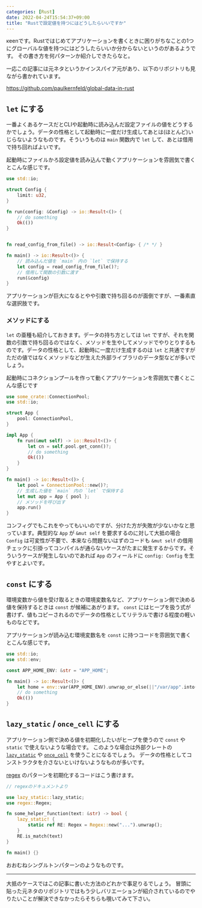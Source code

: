 ```yaml
---
categories: [Rust]
date: 2022-04-24T15:54:37+09:00
title: "Rustで設定値を持つにはどうしたらいいですか"
---
```

κeenです。Rustではじめてアプリケーションを書くときに困りがちなことの1つにグローバルな値を持つにはどうしたらいいか分からないというのがあるようです。
その書き方を何パターンか紹介しできたらなと。

一応この記事には元ネタというかインスパイア元があり、以下のリポジトリも見ながら書かれています。

https://github.com/paulkernfeld/global-data-in-rust

<!--more-->


## `let` にする

一番よくあるケースだとCLIや起動時に読み込んだ設定ファイルの値をどうするかでしょう。データの性格として起動時に一度だけ生成してあとは(ほとんど)いじらないようなものです。そういうものは `main` 関数内で `let` して、あとは借用で持ち回ればよいです。

起動時にファイルかろ設定値を読み込んで動くアプリケーションを雰囲気で書くとこんな感じです。

```rust
use std::io;

struct Config {
    limit: u32,
}

fn run(config: &Config) -> io::Result<()> {
    // do something
    Ok(())
}


fn read_config_from_file() -> io::Result<Config> { /* */ }

fn main() -> io::Result<()> {
    // 読み込んだ値を `main` 内の `let` で保持する
    let config = read_config_from_file()?;
    // 借用して関数の引数に渡す
    run(&config)
}
```

アプリケーションが巨大になるとやや引数で持ち回るのが面倒ですが、一番素直な選択肢です。

### メソッドにする

`let` の亜種も紹介しておきます。データの持ち方としては `let` ですが、それを関数の引数で持ち回るのではなく、メソッドを生やしてメソッドでやりとりするものです。データの性格として、起動時に一度だけ生成するのは `let` と共通ですがただの値ではなくメソッドなどが生えた外部ライブラリのデータ型などが多いでしょう。

起動時にコネクションプールを作って動くアプリケーションを雰囲気で書くとこんな感じです

```rust
use some_crate::ConnectionPool;
use std::io;

struct App {
    pool: ConnectionPool,
}

impl App {
    fn run(&mut self) -> io::Result<()> {
        let cn = self.pool.get_conn()?;
        // do something
        Ok(())
    }
}

fn main() -> io::Result<()> {
    let pool = ConnectionPool::new()?;
    // 生成した値を `main` 内の `let` で保持する
    let mut app = App { pool };
    // メソッドを呼び出す
    app.run()
}
```

コンフィグでもこれをやってもいいのですが、分けた方が失敗が少ないかなと思っています。典型的な `App` が `&mut self` を要求するのに対して大抵の場合 `Config` は可変性が不要で、本来なら問題ないはずのコードも `&mut self` の借用チェックに引掛ってコンパイルが通らないケースがたまに発生するからです。そういうケースが発生しないのであれば `App` のフィールドに `config: Config` を生やすとよいです。

## `const` にする

環境変数から値を受け取るときの環境変数名など、アプリケーション側で決める値を保持するときは `const` が候補にあがります。
`const` にはヒープを扱う式が書けず、値もコピーされるのでデータの性格としてリテラルで書ける程度の軽いものなどです。

アプリケーションが読み込む環境変数名を `const` に持つコードを雰囲気で書くとこんな感じです。

``` rust
use std::io;
use std::env;

const APP_HOME_ENV: &str = "APP_HOME";

fn main() -> io::Result<()> {
    let home = env::var(APP_HOME_ENV).unwrap_or_else(||"/var/app".into());
    // do something
    Ok(())
}
```

## `lazy_static` / `once_cell` にする

アプリケーション側で決める値を初期化したいがヒープを使うので `const` や `static` で使えないような場合です。
このような場合は外部クレートの [`lazy_static`](https://crates.io/crates/lazy_static) や [`once_cell`](https://crates.io/crates/once_cell) を使うことになるでしょう。
データの性格としてコンストラクタを介さないといけないようなものが多いです。

[regex](https://docs.rs/regex/latest/regex/) のパターンを初期化するコードはこう書けます。

``` rust
// regexのドキュメントより

use lazy_static::lazy_static;
use regex::Regex;

fn some_helper_function(text: &str) -> bool {
    lazy_static! {
        static ref RE: Regex = Regex::new("...").unwrap();
    }
    RE.is_match(text)
}

fn main() {}
```

おおむねシングルトンパターンのようなものです。

---

大抵のケースではこの記事に書いた方法のどれかで事足りるでしょう。
冒頭に貼った元ネタのリポジトリではもう少しバリエーションが紹介されているのでやりたいことが解決できなかったらそちらも覗いてみて下さい。
